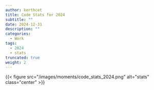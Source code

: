 ```yaml
---
author: kerthcet
title: Code Stats for 2024
subtitle: ""
date: 2024-12-31
description: ""
categories:
  - Work
tags:
  - 2024
  - stats
truncated: true
weight: 2
---
```


{{< figure src="/images/moments/code_stats_2024.png" alt="stats" class="center" >}}
